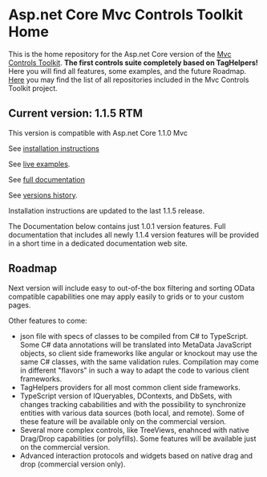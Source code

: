 # Asp.net Core Mvc Controls Toolkit Home
This is the home repository for the Asp.net Core version of the [Mvc Controls 
Toolkit](http://mvccontrolstoolkit.codeplex.com/). **The first controls suite completely based on TagHelpers!** Here you will find all features, some examples, and the future Roadmap. 
[Here](https://github.com/MvcControlsToolkit) you may find the list of all repositories included in the Mvc Controls Toolkit project. 

## Current version: 1.1.5 RTM
This version is compatible with Asp.net Core 1.1.0 Mvc

See [installation instructions](http://documentation.aspnetcore.mvc-controls.com/QuickStart/Installation)

See [live examples](http://examples.aspnetcore.mvc-controls.com/).

See [full documentation](http://documentation.aspnetcore.mvc-controls.com/)

See [versions history](http://documentation.aspnetcore.mvc-controls.com/Home/ReleasesHistory).

Installation instructions are updated to the last 1.1.5 release.

The Documentation below contains just 1.0.1 version features. Full documentation that includes all newly 1.1.4 version features will be provided in a short time in a dedicated documentation web site.
  
## Roadmap
    
Next version will include easy to out-of-the box filtering and sorting OData compatible capabilities one may apply easily to grids
or to your custom pages. 

    
Other features to come:

* json file with specs of classes to be compiled from C# to TypeScript. Some C# data annotations will be translated into MetaData JavaScript objects, so client side frameworks like angular or knockout may use the same C# classes, with the same validation rules.  Compilation may come in different "flavors" in such a way to adapt the code to various client frameworks.
* TagHelpers providers for all most common client side frameworks.
* TypeScript version of IQueryables, DContexts, and DbSets, with changes tracking cababilities and with the possibility 
to synchronize entities with various data sources (both local, and remote). Some of these feature will be available 
only on the commercial version.
* Several more complex controls, like TreeViews, enahnced with native Drag/Drop capabilities (or polyfills). 
 Some features will be available just on the commercial version.
* Advanced interaction protocols and widgets based on native drag and drop (commercial version only). 
     
    
    
  
    
    
   
     
